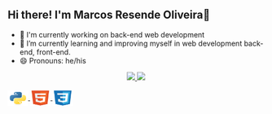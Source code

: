 ## Hi there! I'm Marcos Resende Oliveira👋

- 🔭 I'm currently working on back-end web development
- 🌱 I’m currently learning and improving myself in web development back-end, front-end.
- 😄 Pronouns: he/his

<div align="center">
  <a href="https://github.com/marcosresendeoliveira">
  <img height="180em" src="https://github-readme-stats.vercel.app/api?username=marcosresendeoliveira&show_icons=true&theme=gruvbox&include_all_commits=true&count_private=true"/>
  <img height="180em" src="https://github-readme-stats.vercel.app/api/top-langs/?username=marcosresendeoliveira&layout=compact&langs_count=7&theme=gruvbox"/>
</div>
  
<div style="display: inline_block"><br>
  <img align="center" alt="Python" height="30" width="40" src="https://raw.githubusercontent.com/devicons/devicon/master/icons/python/python-original.svg">
  <img align="center" alt="HTML" height="30" width="40" src="https://raw.githubusercontent.com/devicons/devicon/master/icons/html5/html5-original.svg">
  <img align="center" alt="CSS" height="30" width="40" src="https://raw.githubusercontent.com/devicons/devicon/master/icons/css3/css3-original.svg">
</div>
  
  ##
  

 
